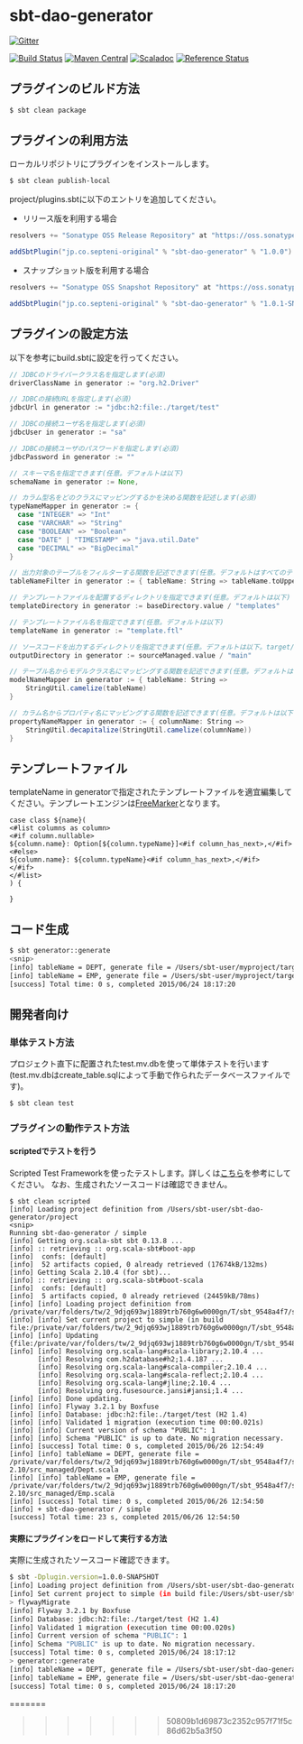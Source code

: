 # sbt-dao-generator

[![Gitter](https://badges.gitter.im/Join%20Chat.svg)](https://gitter.im/septeni-original/sbt-dao-generator?utm_source=badge&utm_medium=badge&utm_campaign=pr-badge&utm_content=badge)

[![Build Status](https://travis-ci.org/septeni-original/sbt-dao-generator.svg)](https://travis-ci.org/septeni-original/sbt-dao-generatorr)
[![Maven Central](https://maven-badges.herokuapp.com/maven-central/jp.co.septeni-original/septeni-original/sbt-dao-generator_2.10/badge.svg)](https://maven-badges.herokuapp.com/maven-central/jp.co.septeni-original/sbt-dao-generator_2.10)
[![Scaladoc](http://javadoc-badge.appspot.com/jp.co.septeni-original/sbt-dao-generator.svg?label=scaladoc)](http://javadoc-badge.appspot.com/jp.co.septeni-original/sbt-dao-generator_2.10)
[![Reference Status](https://www.versioneye.com/java/jp.co.septeni-original:sbt-dao-generator_2.10/reference_badge.svg?style=flat)](https://www.versioneye.com/java/jp.co.septeni-original:sbt-dao-generator_2.10/references)

## プラグインのビルド方法

```sh
$ sbt clean package
```

## プラグインの利用方法

ローカルリポジトリにプラグインをインストールします。

```sh
$ sbt clean publish-local
```

project/plugins.sbtに以下のエントリを追加してください。

- リリース版を利用する場合

```scala
resolvers += "Sonatype OSS Release Repository" at "https://oss.sonatype.org/content/repositories/releases/"

addSbtPlugin("jp.co.septeni-original" % "sbt-dao-generator" % "1.0.0")
```

- スナップショット版を利用する場合

```scala
resolvers += "Sonatype OSS Snapshot Repository" at "https://oss.sonatype.org/content/repositories/snapshots/"

addSbtPlugin("jp.co.septeni-original" % "sbt-dao-generator" % "1.0.1-SNAPSHOT")
```

## プラグインの設定方法

以下を参考にbuild.sbtに設定を行ってください。

```scala
// JDBCのドライバークラス名を指定します(必須)
driverClassName in generator := "org.h2.Driver"

// JDBCの接続URLを指定します(必須)
jdbcUrl in generator := "jdbc:h2:file:./target/test"

// JDBCの接続ユーザ名を指定します(必須)
jdbcUser in generator := "sa"

// JDBCの接続ユーザのパスワードを指定します(必須)
jdbcPassword in generator := ""

// スキーマ名を指定できます(任意。デフォルトは以下)
schemaName in generator := None,

// カラム型名をどのクラスにマッピングするかを決める関数を記述します(必須)
typeNameMapper in generator := {
  case "INTEGER" => "Int"
  case "VARCHAR" => "String"
  case "BOOLEAN" => "Boolean"
  case "DATE" | "TIMESTAMP" => "java.util.Date"
  case "DECIMAL" => "BigDecimal"
}

// 出力対象のテーブルをフィルターする関数を記述できます(任意。デフォルトはすべてのテーブルが対象になります)
tableNameFilter in generator := { tableName: String => tableName.toUpperCase != "SCHEMA_VERSION"}

// テンプレートファイルを配置するディレクトリを指定できます(任意。デフォルトは以下)
templateDirectory in generator := baseDirectory.value / "templates"

// テンプレートファイル名を指定できます(任意。デフォルトは以下)
templateName in generator := "template.ftl"

// ソースコードを出力するディレクトリを指定できます(任意。デフォルトは以下。target/scala-2.xx/src_managed/)
outputDirectory in generator := sourceManaged.value / "main"

// テーブル名からモデルクラス名にマッピングする関数を記述できます(任意。デフォルトは以下)
modelNameMapper in generator := { tableName: String =>
    StringUtil.camelize(tableName)
}

// カラム名からプロパティ名にマッピングする関数を記述できます(任意。デフォルトは以下)
propertyNameMapper in generator := { columnName: String =>
    StringUtil.decapitalize(StringUtil.camelize(columnName))
}
```

## テンプレートファイル

templateName in generatorで指定されたテンプレートファイルを適宜編集してください。テンプレートエンジンは[FreeMarker](http://freemarker.org/)となります。

```
case class ${name}(
<#list columns as column>
<#if column.nullable>
${column.name}: Option[${column.typeName}]<#if column_has_next>,</#if>
<#else>
${column.name}: ${column.typeName}<#if column_has_next>,</#if>
</#if>
</#list>
) {

}
```

## コード生成

```sh
$ sbt generator::generate
<snip>
[info] tableName = DEPT, generate file = /Users/sbt-user/myproject/target/scala-2.10/src_managed/Dept.scala
[info] tableName = EMP, generate file = /Users/sbt-user/myproject/target/scala-2.10/src_managed/Emp.scala
[success] Total time: 0 s, completed 2015/06/24 18:17:20
```

## 開発者向け

### 単体テスト方法

プロジェクト直下に配置されたtest.mv.dbを使って単体テストを行います(test.mv.dbはcreate_table.sqlによって手動で作られたデータベースファイルです)。

```sh
$ sbt clean test
```

### プラグインの動作テスト方法

#### scriptedでテストを行う

Scripted Test Frameworkを使ったテストします。詳しくは[こちら](http://eed3si9n.com/ja/testing-sbt-plugins)を参考にしてください。
なお、生成されたソースコードは確認できません。

```
$ sbt clean scripted 
[info] Loading project definition from /Users/sbt-user/sbt-dao-generator/project
<snip>
Running sbt-dao-generator / simple
[info] Getting org.scala-sbt sbt 0.13.8 ...
[info] :: retrieving :: org.scala-sbt#boot-app
[info] 	confs: [default]
[info] 	52 artifacts copied, 0 already retrieved (17674kB/132ms)
[info] Getting Scala 2.10.4 (for sbt)...
[info] :: retrieving :: org.scala-sbt#boot-scala
[info] 	confs: [default]
[info] 	5 artifacts copied, 0 already retrieved (24459kB/78ms)
[info] [info] Loading project definition from /private/var/folders/tw/2_9djq693wj1889trb760g6w0000gn/T/sbt_9548a4f7/simple/project
[info] [info] Set current project to simple (in build file:/private/var/folders/tw/2_9djq693wj1889trb760g6w0000gn/T/sbt_9548a4f7/simple/)
[info] [info] Updating {file:/private/var/folders/tw/2_9djq693wj1889trb760g6w0000gn/T/sbt_9548a4f7/simple/}simple...
[info] [info] Resolving org.scala-lang#scala-library;2.10.4 ...
       [info] Resolving com.h2database#h2;1.4.187 ...
       [info] Resolving org.scala-lang#scala-compiler;2.10.4 ...
       [info] Resolving org.scala-lang#scala-reflect;2.10.4 ...
       [info] Resolving org.scala-lang#jline;2.10.4 ...
       [info] Resolving org.fusesource.jansi#jansi;1.4 ...
[info] [info] Done updating.
[info] [info] Flyway 3.2.1 by Boxfuse
[info] [info] Database: jdbc:h2:file:./target/test (H2 1.4)
[info] [info] Validated 1 migration (execution time 00:00.021s)
[info] [info] Current version of schema "PUBLIC": 1
[info] [info] Schema "PUBLIC" is up to date. No migration necessary.
[info] [success] Total time: 0 s, completed 2015/06/26 12:54:49
[info] [info] tableName = DEPT, generate file = /private/var/folders/tw/2_9djq693wj1889trb760g6w0000gn/T/sbt_9548a4f7/simple/target/scala-2.10/src_managed/Dept.scala
[info] [info] tableName = EMP, generate file = /private/var/folders/tw/2_9djq693wj1889trb760g6w0000gn/T/sbt_9548a4f7/simple/target/scala-2.10/src_managed/Emp.scala
[info] [success] Total time: 0 s, completed 2015/06/26 12:54:50
[info] + sbt-dao-generator / simple
[success] Total time: 23 s, completed 2015/06/26 12:54:50
```

#### 実際にプラグインをロードして実行する方法

実際に生成されたソースコード確認できます。

```sh
$ sbt -Dplugin.version=1.0.0-SNAPSHOT                                                                                                         
[info] Loading project definition from /Users/sbt-user/sbt-dao-generator/src/sbt-test/sbt-dao-generator/simple/project
[info] Set current project to simple (in build file:/Users/sbt-user/sbt-dao-generator/src/sbt-test/sbt-dao-generator/simple/)
> flywayMigrate
[info] Flyway 3.2.1 by Boxfuse
[info] Database: jdbc:h2:file:./target/test (H2 1.4)
[info] Validated 1 migration (execution time 00:00.020s)
[info] Current version of schema "PUBLIC": 1
[info] Schema "PUBLIC" is up to date. No migration necessary.
[success] Total time: 0 s, completed 2015/06/24 18:17:12
> generator::generate
[info] tableName = DEPT, generate file = /Users/sbt-user/sbt-dao-generator/src/sbt-test/sbt-dao-generator/simple/target/scala-2.10/src_managed/Dept.scala
[info] tableName = EMP, generate file = /Users/sbt-user/sbt-dao-generator/src/sbt-test/sbt-dao-generator/simple/target/scala-2.10/src_managed/Emp.scala
[success] Total time: 0 s, completed 2015/06/24 18:17:20
```
=======
>>>>>>> 50809b1d69873c2352c957f71f5c86d62b5a3f50
